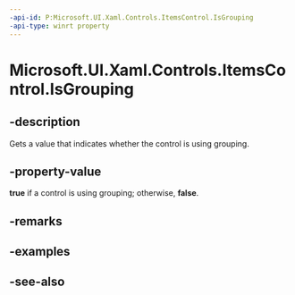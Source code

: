 ```yaml
---
-api-id: P:Microsoft.UI.Xaml.Controls.ItemsControl.IsGrouping
-api-type: winrt property
---
```


<!-- Property syntax
public bool IsGrouping { get; }
-->

# Microsoft.UI.Xaml.Controls.ItemsControl.IsGrouping

## -description
Gets a value that indicates whether the control is using grouping.

## -property-value
**true** if a control is using grouping; otherwise, **false**.

## -remarks

## -examples

## -see-also

